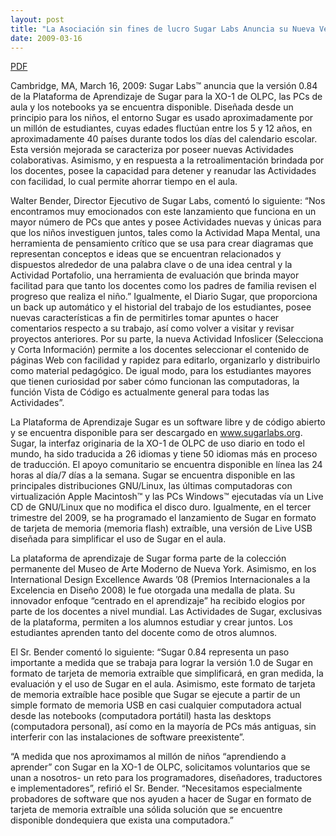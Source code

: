 ```yaml
---
layout: post
title: "La Asociación sin fines de lucro Sugar Labs Anuncia su Nueva Versión de la Plataforma de Aprendizaje Sugar para Niños que Funciona en Notebooks y PCs"
date: 2009-03-16
---
```



[PDF](/press/SugarLabsPR_es_20090316.pdf)

Cambridge, MA, March 16, 2009: Sugar Labs™ anuncia que la versión 0.84 de la
Plataforma de Aprendizaje de Sugar para la XO-1 de OLPC, las PCs de aula y los
notebooks ya se encuentra disponible. Diseñada desde un principio para los
niños, el entorno Sugar es usado aproximadamente por un millón de estudiantes,
cuyas edades fluctúan entre los 5 y 12 años, en aproximadamente 40 países
durante todos los días del calendario escolar. Esta versión mejorada se
caracteriza por poseer nuevas Actividades colaborativas. Asimismo, y en
respuesta a la retroalimentación brindada por los docentes, posee la capacidad
para detener y reanudar las Actividades con facilidad, lo cual permite ahorrar
tiempo en el aula.

Walter Bender, Director Ejecutivo de Sugar Labs, comentó lo siguiente: “Nos
encontramos muy emocionados con este lanzamiento que funciona en un mayor
número de PCs que antes y posee Actividades nuevas y únicas para que los niños
investiguen juntos, tales como la Actividad Mapa Mental, una herramienta de
pensamiento crítico que se usa para crear diagramas que representan conceptos
e ideas que se encuentran relacionados y dispuestos alrededor de una palabra
clave o de una idea central y la Actividad Portafolio, una herramienta de
evaluación que brinda mayor facilitad para que tanto los docentes como los
padres de familia revisen el progreso que realiza el niño.” Igualmente, el
Diario Sugar, que proporciona un back up automático y el historial del trabajo
de los estudiantes, posee nuevas características a fin de permitirles tomar
apuntes o hacer comentarios respecto a su trabajo, así como volver a visitar y
revisar proyectos anteriores. Por su parte, la nueva Actividad Infoslicer
(Selecciona y Corta Información) permite a los docentes seleccionar el
contenido de páginas Web con facilidad y rapidez para editarlo, organizarlo y
distribuirlo como material pedagógico. De igual modo, para los estudiantes
mayores que tienen curiosidad por saber cómo funcionan las computadoras, la
función Vista de Código es actualmente general para todas las Actividades”.

La Plataforma de Aprendizaje Sugar es un software libre y de código abierto y
se encuentra disponible para ser descargado en www.sugarlabs.org. Sugar, la
interfaz originaria de la XO-1 de OLPC de uso diario en todo el mundo, ha sido
traducida a 26 idiomas y tiene 50 idiomas más en proceso de traducción. El
apoyo comunitario se encuentra disponible en línea las 24 horas al día/7 días
a la semana. Sugar se encuentra disponible en las principales distribuciones
GNU/Linux, las últimas computadoras con virtualización Apple Macintosh™ y las
PCs Windows™ ejecutadas vía un Live CD de GNU/Linux que no modifica el disco
duro. Igualmente, en el tercer trimestre del 2009, se ha programado el
lanzamiento de Sugar en formato de tarjeta de memoria (memoria flash)
extraíble, una versión de Live USB diseñada para simplificar el uso de Sugar
en el aula.

La plataforma de aprendizaje de Sugar forma parte de la colección permanente
del Museo de Arte Moderno de Nueva York. Asimismo, en los International Design
Excellence Awards ’08 (Premios Internacionales a la Excelencia en Diseño 2008)
le fue otorgada una medalla de plata. Su innovador enfoque “centrado en el
aprendizaje” ha recibido elogios por parte de los docentes a nivel mundial.
Las Actividades de Sugar, exclusivas de la plataforma, permiten a los alumnos
estudiar y crear juntos. Los estudiantes aprenden tanto del docente como de
otros alumnos.

El Sr. Bender comentó lo siguiente: “Sugar 0.84 representa un paso importante
a medida que se trabaja para lograr la versión 1.0 de Sugar en formato de
tarjeta de memoria extraíble que simplificará, en gran medida, la evaluación y
el uso de Sugar en el aula. Asimismo, este formato de tarjeta de memoria
extraíble hace posible que Sugar se ejecute a partir de un simple formato de
memoria USB en casi cualquier computadora actual desde las notebooks
(computadora portátil) hasta las desktops (computadora personal), así como en
la mayoría de PCs más antiguas, sin interferir con las instalaciones de
software preexistente”.

“A medida que nos aproximamos al millón de niños “aprendiendo a aprender” con
Sugar en la XO-1 de OLPC, solicitamos voluntarios que se unan a nosotros- un
reto para los programadores, diseñadores, traductores e implementadores”,
refirió el Sr. Bender. “Necesitamos especialmente probadores de software que
nos ayuden a hacer de Sugar en formato de tarjeta de memoria extraíble una
sólida solución que se encuentre disponible dondequiera que exista una
computadora.”


